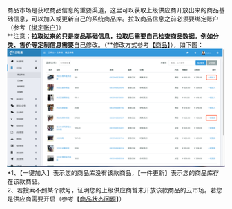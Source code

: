商品市场是获取商品信息的重要渠道，这里可以获取上级供应商开放出来的商品基础信息，可以加入或更新自己的系统商品库。拉取商品信息之前必须要绑定账户（参考【[绑定账户](/yun-shi-chang/di-yi-bu-ff1a-bang-ding-zhang-hu.md)】）  
**注意：**拉取过来的只是商品基础信息，拉取后需要自己检查商品数据。例如分类、售价等定制信息需要**自己修改。（**修改方式参考【[商品](/shang-pin-guan-li/shang-pin.md)】），如下图：![](/assets/ysc-4.png)\*1、【一键加入】表示您的商品库没有该款商品，【一件更新】表示您的商品库存在该款商品。  
  2、若搜索不到某个款号，证明您的上级供应商暂未开放该款商品的云市场。若您是供应商需要开启（参考【[商品状态问题](/商品状态设置.md)】）

